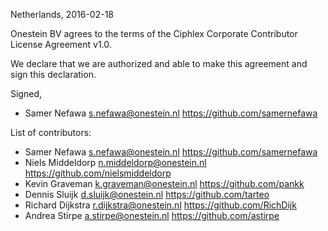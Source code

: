 Netherlands, 2016-02-18

Onestein BV agrees to the terms of the Ciphlex Corporate 
Contributor License Agreement v1.0.

We declare that we are authorized and able to make this agreement and sign
this declaration.

Signed,

*  Samer Nefawa <s.nefawa@onestein.nl> https://github.com/samernefawa

List of contributors:

*  Samer Nefawa <s.nefawa@onestein.nl> https://github.com/samernefawa
*  Niels Middeldorp <n.middeldorp@onestein.nl> https://github.com/nielsmiddeldorp
*  Kevin Graveman <k.graveman@onestein.nl> https://github.com/pankk
*  Dennis Sluijk <d.sluijk@onestein.nl> https://github.com/tarteo
*  Richard Dijkstra <r.dijkstra@onestein.nl> https://github.com/RichDijk
*  Andrea Stirpe <a.stirpe@onestein.nl> https://github.com/astirpe
